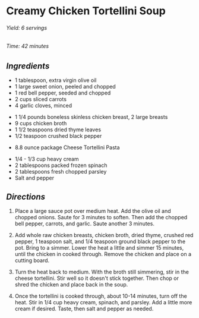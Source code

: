 #   Creamy Chicken Tortellini Soup

######  Yield:  6 servings
######  Time:   42 minutes

##  *Ingredients*
- 1 tablespoon, extra virgin olive oil
- 1 large sweet onion, peeled and chopped
- 1 red bell pepper, seeded and chopped
- 2 cups sliced carrots
- 4 garlic cloves, minced
<!---->
- 1 1/4 pounds boneless skinless chicken breast, 2 large breasts
- 9 cups chicken broth
- 1 1/2 teaspoons dried thyme leaves
- 1/2 teaspoon crushed black pepper
<!---->
- 8.8 ounce package Cheese Tortellini Pasta
<!---->
- 1/4 - 1/3 cup heavy cream
- 2 tablespoons packed frozen spinach
- 2 tablespoons fresh chopped parsley
- Salt and pepper

##  *Directions*
1. Place a large sauce pot over medium heat. Add the olive oil and chopped onions. 
    Saute for 3 minutes to soften. Then add the chopped bell pepper, carrots, and garlic.
    Saute another 3 minutes.

2. Add whole raw chicken breasts, chicken broth, dried thyme, crushed red pepper, 
    1 teaspoon salt, and 1/4 teaspoon ground black pepper to the pot. Bring to a simmer. 
    Lower the heat a little and simmer 15 minutes, until the chicken in cooked through. 
    Remove the chicken and place on a cutting board.

3. Turn the heat back to medium. With the broth still simmering, stir in the 
    cheese tortellini. Stir well so it doesn't stick together. Then chop or shred
    the chicken and place back in the soup.

4. Once the tortellini is cooked through, about 10-14 minutes, turn off the heat.
    Stir in 1/4 cup heavy cream, spinach, and parsley. Add a little more cream 
    if desired. Taste, then salt and pepper as needed.